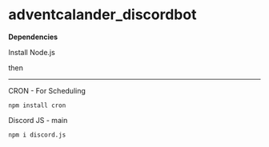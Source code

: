 # adventcalander_discordbot


**Dependencies**

Install Node.js

then

***

CRON - For Scheduling
```
npm install cron
```

Discord JS - main 
```
npm i discord.js
```
